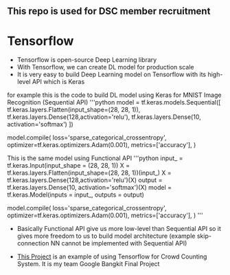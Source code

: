 ## This repo is used for DSC member recruitment
# Tensorflow

- Tensorflow is open-source Deep Learning library
- With Tensorflow, we can create DL model for production scale
- It is very easy to build Deep Learning model on Tensorflow with its high-level API which is Keras

for example this is the code to build DL model using Keras for MNIST Image Recognition (Sequential API)
'''python
model = tf.keras.models.Sequential([
  tf.keras.layers.Flatten(input_shape=(28, 28, 1)),
  tf.keras.layers.Dense(128,activation='relu'),
  tf.keras.layers.Dense(10, activation='softmax')
])

model.compile(
    loss='sparse_categorical_crossentropy',
    optimizer=tf.keras.optimizers.Adam(0.001),
    metrics=['accuracy'],
)

This is the same model using Functional API
'''python
input_ = tf.keras.Input(input_shape = (28, 28, 1))
X = tf.keras.layers.Flatten(input_shape=(28, 28, 1))(input_)
X = tf.keras.layers.Dense(128,activation='relu')(X)
output = tf.keras.layers.Dense(10, activation='softmax')(X)
model = tf.keras.Model(inputs = input_, outputs = output)

model.compile(
    loss='sparse_categorical_crossentropy',
    optimizer=tf.keras.optimizers.Adam(0.001),
    metrics=['accuracy'],
)
'''

- Basically Functional API give us more low-level than Sequential API so it gives more freedom to us to build model architecture (example skip-connection NN cannot be implemented with Sequential API)

- [This Project](https://github.com/Yustira/crowd-counting) is an example of using Tensorflow for Crowd Counting System. It is my team Google Bangkit Final Project



